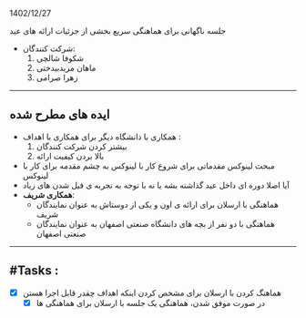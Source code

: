 
1402/12/27

جلسه ناگهانی برای هماهنگی سریع بخشی از جزئیات ارائه های عید

- شرکت کنندگان:
	1. شکوفا شالچی
	2. ماهان مریدبیدختی
	3. زهرا صرامی



---
## ایده های مطرح شده

* همکاری با دانشگاه دیگر برای همکاری با اهداف :
	1. بیشتر کردن شرکت کنندگان
	2. بالا بردن کیفیت ارائه
* مبحث لینوکس مقدماتی برای شروع کار با لینوکس به چشم مقدمه برای کار با لینوکس
* آیا اصلا دوره ای داخل عید گذاشته بشه یا نه با توجه به تجربه ی فیل شدن های زیاد 
* **همکاری شریف**:
	* هماهنگی با ارسلان برای ارائه ی اون و یکی از دوستاش به عنوان نمایندگان شریف
	* هماهنگی با دو نفر از بچه های دانشگاه صنعتی اصفهان به عنوان نمایندگان صنعتی اصفهان



---
## #Tasks  :

- [x] هماهنگ کردن با ارسلان برای مشخص کردن اینکه اهداف چقدر قابل اجرا هستن
	- [x] در صورت موفق شدن، هماهنگی یک جلسه با ارسلان برای هماهنگی ها